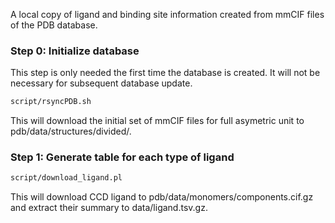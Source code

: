 A local copy of ligand and binding site information created from mmCIF files of the PDB database.

### Step 0: Initialize database ###
This step is only needed the first time the database is created. It will not be necessary for subsequent database update.
```bash
script/rsyncPDB.sh
```
This will download the initial set of mmCIF files for full asymetric unit to pdb/data/structures/divided/.

### Step 1: Generate table for each type of ligand ###
```bash
script/download_ligand.pl
```
This will download CCD ligand to pdb/data/monomers/components.cif.gz and extract their summary to data/ligand.tsv.gz.
